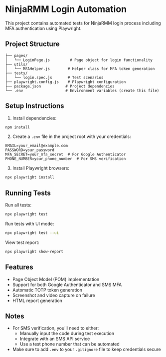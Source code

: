 # NinjaRMM Login Automation

This project contains automated tests for NinjaRMM login process including MFA authentication using Playwright.

## Project Structure

```
├── pages/
│   └── LoginPage.js         # Page object for login functionality
├── utils/
│   └── MFAHelper.js        # Helper class for MFA token generation
├── tests/
│   └── login.spec.js       # Test scenarios
├── playwright.config.js    # Playwright configuration
├── package.json           # Project dependencies
└── .env                   # Environment variables (create this file)
```

## Setup Instructions

1. Install dependencies:
```bash
npm install
```

2. Create a `.env` file in the project root with your credentials:
```
EMAIL=your_email@example.com
PASSWORD=your_password
MFA_SECRET=your_mfa_secret  # For Google Authenticator
PHONE_NUMBER=your_phone_number  # For SMS verification
```

3. Install Playwright browsers:
```bash
npx playwright install
```

## Running Tests

Run all tests:
```bash
npx playwright test
```

Run tests with UI mode:
```bash
npx playwright test --ui
```

View test report:
```bash
npx playwright show-report
```

## Features

- Page Object Model (POM) implementation
- Support for both Google Authenticator and SMS MFA
- Automatic TOTP token generation
- Screenshot and video capture on failure
- HTML report generation

## Notes

- For SMS verification, you'll need to either:
  - Manually input the code during test execution
  - Integrate with an SMS API service
  - Use a test phone number that can be automated
- Make sure to add `.env` to your `.gitignore` file to keep credentials secure 